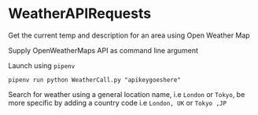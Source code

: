 # WeatherAPIRequests
Get the current temp and description for an area using Open Weather Map

Supply OpenWeatherMaps API as command line argument

Launch using ```pipenv```

```pipenv run python WeatherCall.py "apikeygoeshere"```

Search for weather using a general location name, i.e ```London``` or ```Tokyo```, be more specific by adding a country code i.e ```London, UK``` or ```Tokyo ,JP```

